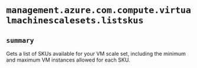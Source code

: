 # `management.azure.com.compute.virtualmachinescalesets.listskus`

## `summary`
Gets a list of SKUs available for your VM scale set, including the minimum and maximum VM instances allowed for each SKU.



